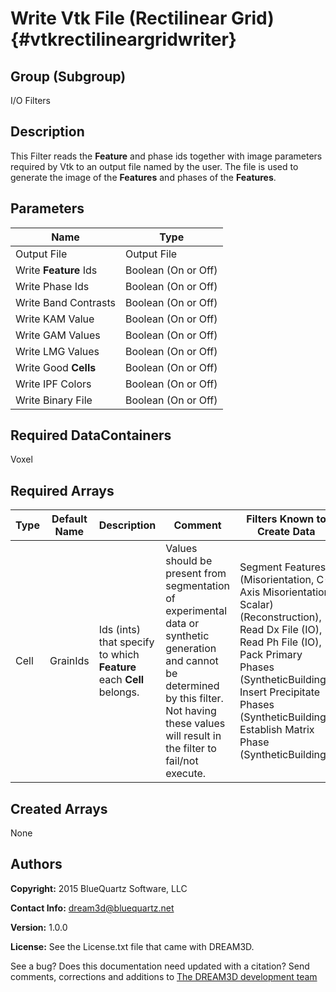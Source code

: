 Write Vtk File (Rectilinear Grid) {#vtkrectilineargridwriter}
======

## Group (Subgroup) ##
I/O Filters


## Description ##
This Filter reads the **Feature** and phase ids together with image parameters required by Vtk to an output file named by the user. The file is used to generate the image of the **Features** and phases of the **Features**.


## Parameters ##

| Name | Type |
|------|------|
| Output File | Output File |
| Write **Feature** Ids | Boolean (On or Off) |
| Write Phase Ids | Boolean (On or Off) |
| Write Band Contrasts | Boolean (On or Off) |
| Write KAM Value | Boolean (On or Off) |
| Write GAM Values | Boolean (On or Off) |
| Write LMG Values | Boolean (On or Off) |
| Write Good **Cells** | Boolean (On or Off) |
| Write IPF Colors | Boolean (On or Off) |
| Write Binary File | Boolean (On or Off) |

## Required DataContainers ##
Voxel

## Required Arrays ##

| Type | Default Name | Description | Comment | Filters Known to Create Data |
|------|--------------|-------------|---------|-----|
| Cell | GrainIds | Ids (ints) that specify to which **Feature** each **Cell** belongs. | Values should be present from segmentation of experimental data or synthetic generation and cannot be determined by this filter. Not having these values will result in the filter to fail/not execute. | Segment Features (Misorientation, C-Axis Misorientation, Scalar) (Reconstruction), Read Dx File (IO), Read Ph File (IO), Pack Primary Phases (SyntheticBuilding), Insert Precipitate Phases (SyntheticBuilding), Establish Matrix Phase (SyntheticBuilding)

## Created Arrays ##
None

## Authors ##

**Copyright:** 2015 BlueQuartz Software, LLC

**Contact Info:** dream3d@bluequartz.net

**Version:** 1.0.0

**License:**  See the License.txt file that came with DREAM3D.




See a bug? Does this documentation need updated with a citation? Send comments, corrections and additions to [The DREAM3D development team](mailto:dream3d@bluequartz.net?subject=Documentation%20Correction)


